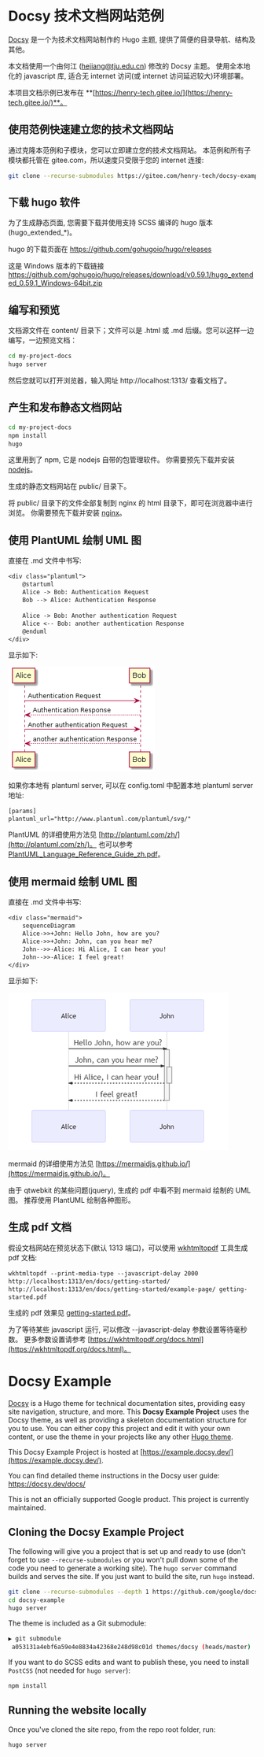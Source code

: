 # Docsy 技术文档网站范例

[Docsy](https://github.com/google/docsy) 是一个为技术文档网站制作的 Hugo 主题, 
提供了简便的目录导航、结构及其他。

本文档使用一个由何江 (hejiang@tju.edu.cn) 修改的 Docsy 主题。
使用全本地化的 javascript 库, 适合无 internet 访问(或 internet 访问延迟较大)环境部署。

本项目文档示例已发布在 **[https://henry-tech.gitee.io/](https://henry-tech.gitee.io/)**。


## 使用范例快速建立您的技术文档网站

通过克隆本范例和子模块，您可以立即建立您的技术文档网站。
本范例和所有子模块都托管在 gitee.com，所以速度只受限于您的 internet 连接:

```bash
git clone --recurse-submodules https://gitee.com/henry-tech/docsy-example.git my-project-docs
```


## 下载 hugo 软件

为了生成静态页面, 您需要下载并使用支持 SCSS 编译的 hugo 版本(hugo_extended_*)。

hugo 的下载页面在 https://github.com/gohugoio/hugo/releases

这是 Windows 版本的下载链接
https://github.com/gohugoio/hugo/releases/download/v0.59.1/hugo_extended_0.59.1_Windows-64bit.zip


## 编写和预览

文档源文件在 content/ 目录下；文件可以是 .html 或 .md 后缀。您可以这样一边编写，一边预览文档：

```bash
cd my-project-docs
hugo server
```

然后您就可以打开浏览器，输入网址 http://localhost:1313/ 查看文档了。


## 产生和发布静态文档网站

```bash
cd my-project-docs
npm install
hugo
```

这里用到了 npm, 它是 nodejs 自带的包管理软件。
你需要预先下载并安装 [nodejs](https://nodejs.org)。

生成的静态文档网站在 public/ 目录下。

将 public/ 目录下的文件全部复制到 nginx 的 html 目录下，即可在浏览器中进行浏览。
你需要预先下载并安装 [nginx](http://nginx.org/en/download.html)。


## 使用 PlantUML 绘制 UML 图

直接在 .md 文件中书写:

    <div class="plantuml">
        @startuml
        Alice -> Bob: Authentication Request
        Bob --> Alice: Authentication Response

        Alice -> Bob: Another authentication Request
        Alice <-- Bob: another authentication Response
        @enduml
    </div>

显示如下:

![](example/ex-plantuml.png)

如果你本地有 plantuml server, 可以在 config.toml 中配置本地  plantuml server 地址:

    [params]
    plantuml_url="http://www.plantuml.com/plantuml/svg/"

PlantUML 的详细使用方法见 [http://plantuml.com/zh/](http://plantuml.com/zh/)。
也可以参考 [PlantUML_Language_Reference_Guide_zh.pdf](example/PlantUML_Language_Reference_Guide_zh.pdf)。


## 使用 mermaid 绘制 UML 图

直接在 .md 文件中书写:

    <div class="mermaid">
        sequenceDiagram
        Alice->>+John: Hello John, how are you?
        Alice->>+John: John, can you hear me?
        John-->>-Alice: Hi Alice, I can hear you!
        John-->>-Alice: I feel great!
    </div>

显示如下:

![](example/ex-mermaid.png)

mermaid 的详细使用方法见 [https://mermaidjs.github.io/](https://mermaidjs.github.io/)。

由于 qtwebkit 的某些问题(jquery), 
生成的 pdf 中看不到 mermaid 绘制的 UML 图。
推荐使用 PlantUML 绘制各种图形。


## 生成 pdf 文档

假设文档网站在预览状态下(默认 1313 端口)，可以使用 [wkhtmltopdf](https://wkhtmltopdf.org/) 工具生成 pdf 文档:

    wkhtmltopdf --print-media-type --javascript-delay 2000 http://localhost:1313/en/docs/getting-started/ http://localhost:1313/en/docs/getting-started/example-page/ getting-started.pdf

生成的 pdf 效果见 [getting-started.pdf](https://gitee.com/henry-tech/docsy-example/raw/master/example/getting-started.pdf)。

为了等待某些 javascript 运行, 可以修改 --javascript-delay 参数设置等待毫秒数。
更多参数设置请参考 [https://wkhtmltopdf.org/docs.html](https://wkhtmltopdf.org/docs.html)。


# Docsy Example

[Docsy](https://github.com/google/docsy) is a Hugo theme for technical documentation sites, providing easy site navigation, structure, and more. This **Docsy Example Project** uses the Docsy theme, as well as providing a skeleton documentation structure for you to use. You can either copy this project and edit it with your own content, or use the theme in your projects like any other [Hugo theme](https://gohugo.io/themes/installing-and-using-themes/).

This Docsy Example Project is hosted at [https://example.docsy.dev/](https://example.docsy.dev/).

You can find detailed theme instructions in the Docsy user guide: https://docsy.dev/docs/

This is not an officially supported Google product. This project is currently maintained.

## Cloning the Docsy Example Project

The following will give you a project that is set up and ready to use (don't forget to use `--recurse-submodules` or you won't pull down some of the code you need to generate a working site). The `hugo server` command builds and serves the site. If you just want to build the site, run `hugo` instead.

```bash
git clone --recurse-submodules --depth 1 https://github.com/google/docsy-example.git
cd docsy-example
hugo server
```

The theme is included as a Git submodule:

```bash
▶ git submodule
 a053131a4ebf6a59e4e8834a42368e248d98c01d themes/docsy (heads/master)
```

If you want to do SCSS edits and want to publish these, you need to install `PostCSS` (not needed for `hugo server`):

```bash
npm install
```

<!--### Cloning the Example from the Theme Project


```bash
git clone --recurse-submodules --depth 1 https://github.com/docsy.git
cd tech-doc-hugo-theme/exampleSite
HUGO_THEMESDIR="../.." hugo server
```


Note that the Hugo Theme Site requires the `exampleSite` to live in a subfolder of the theme itself. To avoid recursive duplication, the example site is added as a Git subtree:

```bash
git subtree add --prefix exampleSite https://github.com/google/docsy.git  master --squash
```

To pull in changes, see `pull-deps.sh` script in the theme.-->

## Running the website locally

Once you've cloned the site repo, from the repo root folder, run:

```
hugo server
```
